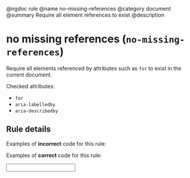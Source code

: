 @ngdoc rule
@name no-missing-references
@category document
@summary Require all element references to exist
@description

# no missing references (`no-missing-references`)

Require all elements referenced by attributes such as `for` to exist in the
current document.

Checked attributes:

- `for`
- `aria-labelledby`
- `aria-describedby`

## Rule details

Examples of **incorrect** code for this rule:

<validate name="incorrect" rules="no-missing-references">
    <label for="missing-input"></label>
    <div aria-labelledby="missing-text"></div>
    <div aria-describedby="missing-text"></div>
</validate>

Examples of **correct** code for this rule:

<validate name="correct" rules="no-missing-references">
    <label for="my-input"></label>
    <div id="verbose-text"></div>
    <div aria-labelledby="verbose-text"></div>
    <div aria-describedby="verbose-text"></div>
    <input id="my-input">
</validate>
